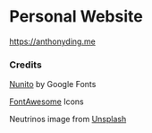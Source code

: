 # Personal Website

https://anthonyding.me

### Credits
[Nunito](https://fonts.google.com/specimen/Nunito) by Google Fonts

[FontAwesome](https://fontawesome.com/) Icons

Neutrinos image from [Unsplash](https://unsplash.com)


